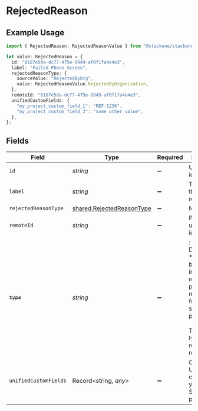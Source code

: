# RejectedReason

## Example Usage

```typescript
import { RejectedReason, RejectedReasonValue } from "@stackone/stackone-client-ts/sdk/models/shared";

let value: RejectedReason = {
  id: "8187e5da-dc77-475e-9949-af0f1fa4e4e3",
  label: "Failed Phone Screen",
  rejectedReasonType: {
    sourceValue: "RejectedByOrg",
    value: RejectedReasonValue.RejectedByOrganization,
  },
  remoteId: "8187e5da-dc77-475e-9949-af0f1fa4e4e3",
  unifiedCustomFields: {
    "my_project_custom_field_1": "REF-1236",
    "my_project_custom_field_2": "some other value",
  },
};
```

## Fields

| Field                                                                                                                                                            | Type                                                                                                                                                             | Required                                                                                                                                                         | Description                                                                                                                                                      | Example                                                                                                                                                          |
| ---------------------------------------------------------------------------------------------------------------------------------------------------------------- | ---------------------------------------------------------------------------------------------------------------------------------------------------------------- | ---------------------------------------------------------------------------------------------------------------------------------------------------------------- | ---------------------------------------------------------------------------------------------------------------------------------------------------------------- | ---------------------------------------------------------------------------------------------------------------------------------------------------------------- |
| `id`                                                                                                                                                             | *string*                                                                                                                                                         | :heavy_minus_sign:                                                                                                                                               | Unique identifier                                                                                                                                                | 8187e5da-dc77-475e-9949-af0f1fa4e4e3                                                                                                                             |
| `label`                                                                                                                                                          | *string*                                                                                                                                                         | :heavy_minus_sign:                                                                                                                                               | The label of the rejected reason.                                                                                                                                | Failed Phone Screen                                                                                                                                              |
| `rejectedReasonType`                                                                                                                                             | [shared.RejectedReasonType](../../../sdk/models/shared/rejectedreasontype.md)                                                                                    | :heavy_minus_sign:                                                                                                                                               | N/A                                                                                                                                                              |                                                                                                                                                                  |
| `remoteId`                                                                                                                                                       | *string*                                                                                                                                                         | :heavy_minus_sign:                                                                                                                                               | Provider's unique identifier                                                                                                                                     | 8187e5da-dc77-475e-9949-af0f1fa4e4e3                                                                                                                             |
| ~~`type`~~                                                                                                                                                       | *string*                                                                                                                                                         | :heavy_minus_sign:                                                                                                                                               | : warning: ** DEPRECATED **: This will be removed in a future release, please migrate away from it as soon as possible.<br/><br/>The string type of the rejected reason. | rejected_by_organization                                                                                                                                         |
| `unifiedCustomFields`                                                                                                                                            | Record<string, *any*>                                                                                                                                            | :heavy_minus_sign:                                                                                                                                               | Custom Unified Fields configured in your StackOne project                                                                                                        | {<br/>"my_project_custom_field_1": "REF-1236",<br/>"my_project_custom_field_2": "some other value"<br/>}                                                         |